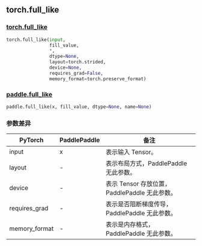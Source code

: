 ## torch.full_like
### [torch.full_like](https://pytorch.org/docs/stable/generated/torch.full_like.html?highlight=full_like#torch.full_like)

```python
torch.full_like(input,
                fill_value,
                *,
                dtype=None,
                layout=torch.strided,
                device=None,
                requires_grad=False,
                memory_format=torch.preserve_format)
```

### [paddle.full_like](https://www.paddlepaddle.org.cn/documentation/docs/zh/api/paddle/full_like_cn.html#full-like)

```python
paddle.full_like(x, fill_value, dtype=None, name=None)
```
### 参数差异
| PyTorch       | PaddlePaddle | 备注                                                   |
| ------------- | ------------ | ------------------------------------------------------ |
| input          | x        | 表示输入 Tensor。                                     |
| layout        | -            | 表示布局方式，PaddlePaddle 无此参数。                   |
| device        | -            | 表示 Tensor 存放位置，PaddlePaddle 无此参数。                   |
| requires_grad | -            | 表示是否阻断梯度传导，PaddlePaddle 无此参数。 |
| memory_format   | -            | 表示是内存格式，PaddlePaddle 无此参数。           |
